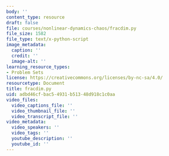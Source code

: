 ```yaml
---
body: ''
content_type: resource
draft: false
file: courses/nonlinear-dynamics-chaos/fracdim.py
file_size: 1582
file_type: text/x-python-script
image_metadata:
  caption: ''
  credit: ''
  image-alt: ''
learning_resource_types:
- Problem Sets
license: https://creativecommons.org/licenses/by-nc-sa/4.0/
resourcetype: Document
title: fracdim.py
uid: adbd46cf-bac5-4931-b513-48d918c1c0aa
video_files:
  video_captions_file: ''
  video_thumbnail_file: ''
  video_transcript_file: ''
video_metadata:
  video_speakers: ''
  video_tags: ''
  youtube_description: ''
  youtube_id: ''
---
```

